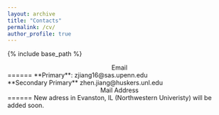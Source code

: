 ```yaml
---
layout: archive
title: "Contacts"
permalink: /cv/
author_profile: true
---
```


{% include base_path %}

<center>Email</center>
======
**Primary**: zjiang16@sas.upenn.edu
<br/> 
**Secondary Primary** zhen.jiang@huskers.unl.edu 

<center>Mail Address</center>
======
New adress in Evanston, IL (Northwestern Univeristy) will be added soon. 

